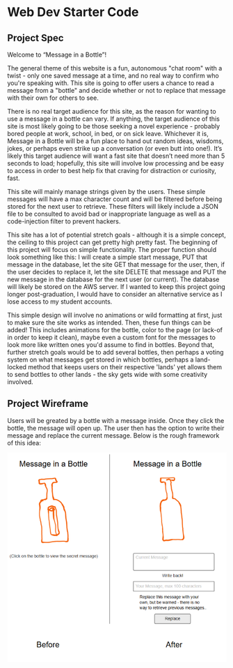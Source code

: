 # Web Dev Starter Code

## Project Spec

Welcome to “Message in a Bottle”! 

The general theme of this website is a fun, autonomous "chat room" with a twist - only one 
saved message at a time, and no real way to confirm who you're speaking with. This site is going to offer users a chance to 
read a message from a "bottle" and decide whether or not to replace that message with their own for others to see. 

There is no real target audience for this site, as the reason for wanting to use a message in a bottle can vary. If anything, 
the target audience of this site is most likely going to be those seeking a novel experience - probably bored people at work, 
school, in bed, or on sick leave. Whichever it is, Message in a Bottle will be a fun place to hand out random ideas, wisdoms, 
jokes, or perhaps even strike up a conversation (or even butt into one!). It’s likely this target audience will want a fast 
site that doesn’t need more than 5 seconds to load; hopefully, this site will involve low processing and be easy to access in 
order to best help fix that craving for distraction or curiosity, fast.

This site will mainly manage strings given by the users. These simple messages will have a max character count and will be 
filtered before being stored for the next user to retrieve. These filters will likely include a JSON file to be consulted to 
avoid bad or inappropriate language as well as a code-injection filter to prevent hackers. 

This site has a lot of potential stretch goals - although it is a simple concept, the ceiling to this project can get pretty 
high pretty fast. The beginning of this project will focus on simple functionality. The proper function should look something 
like this: I will create a simple start message, PUT that message in the database, let the site GET that message for the user, 
then, if the user decides to replace it, let the site DELETE that message and PUT the new message in the database for the next
user (or current). The database will likely be stored on the AWS server. If I wanted to keep this project going longer 
post-graduation, I would have to consider an alternative service as I lose access to my student accounts.

This simple design will involve no animations or wild formatting at first, just to make sure the site works as intended. Then, 
these fun things can be added! This includes animations for the bottle, color to the page (or lack-of in order to keep it 
clean), maybe even a custom font for the messages to look more like written ones you'd assume to find in bottles. Beyond that, 
further stretch goals would be to add several bottles, then perhaps a voting system on what messages get stored in which 
bottles, perhaps a land-locked method that keeps users on their respective 'lands' yet allows them to send bottles to other 
lands - the sky gets wide with some creativity involved.


## Project Wireframe

Users will be greated by a bottle with a message inside. Once they click the bottle, the message will open up. The user then
has the option to write their message and replace the current message. Below is the rough framework of this idea:

![wireframe](/img/moqup.png)
